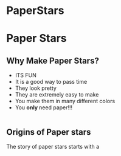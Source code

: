 # PaperStars
<!DOCTYPE html>
<html> 
  <div>
  <h1> Paper Stars</h1>
    <h2> Why Make Paper Stars? </h2>
  <ul> 
    <li>ITS FUN </li> 
  <li>It is a good way to pass time </li>
    <li> They look pretty </li>
    <li>They are extremely easy to make </li>
    <li>You make them in many different colors</li>
    <li> You <strong> only </strong> need paper!!!</li>
  </ul>
  <img
    </div>
    <h2>Origins of Paper stars </h2>
    <p> The story of paper stars starts with a </p>
</html>
